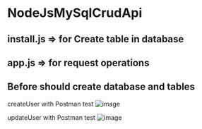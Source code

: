 # NodeJsMySqlCrudApi
## install.js => for Create table in database
## app.js => for request operations
## Before should create database and tables

createUser with Postman test
![image](https://user-images.githubusercontent.com/53389814/122653808-e7696e00-d14f-11eb-91f8-0a21edc64625.png)

updateUser with Postman test
![image](https://user-images.githubusercontent.com/53389814/122653877-6363b600-d150-11eb-98fe-21034fea3a21.png)
